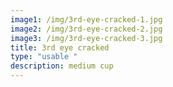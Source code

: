 ```yaml
---
image1: /img/3rd-eye-cracked-1.jpg
image2: /img/3rd-eye-cracked-2.jpg
image3: /img/3rd-eye-cracked-3.jpg
title: 3rd eye cracked
type: "usable "
description: medium cup
---
```

